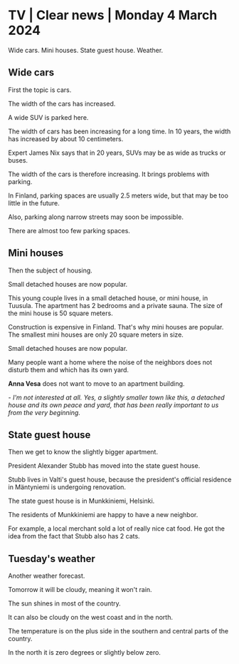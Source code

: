 # TV \| Clear news \| Monday 4 March 2024

Wide cars. Mini houses. State guest house. Weather.

## Wide cars

First the topic is cars.

The width of the cars has increased.

A wide SUV is parked here.

The width of cars has been increasing for a long time. In 10 years, the width has increased by about 10 centimeters.

Expert James Nix says that in 20 years, SUVs may be as wide as trucks or buses.

The width of the cars is therefore increasing. It brings problems with parking.

In Finland, parking spaces are usually 2.5 meters wide, but that may be too little in the future.

Also, parking along narrow streets may soon be impossible.

There are almost too few parking spaces.

## Mini houses

Then the subject of housing.

Small detached houses are now popular.

This young couple lives in a small detached house, or mini house, in Tuusula. The apartment has 2 bedrooms and a private sauna. The size of the mini house is 50 square meters.

Construction is expensive in Finland. That's why mini houses are popular. The smallest mini houses are only 20 square meters in size.

Small detached houses are now popular.

Many people want a home where the noise of the neighbors does not disturb them and which has its own yard.

**Anna Vesa** does not want to move to an apartment building.

*- I'm not interested at all. Yes, a slightly smaller town like this, a detached house and its own peace and yard, that has been really important to us from the very beginning.*

## State guest house

Then we get to know the slightly bigger apartment.

President Alexander Stubb has moved into the state guest house.

Stubb lives in Valti's guest house, because the president's official residence in Mäntyniemi is undergoing renovation.

The state guest house is in Munkkiniemi, Helsinki.

The residents of Munkkiniemi are happy to have a new neighbor.

For example, a local merchant sold a lot of really nice cat food. He got the idea from the fact that Stubb also has 2 cats.

## Tuesday's weather

Another weather forecast.

Tomorrow it will be cloudy, meaning it won't rain.

The sun shines in most of the country.

It can also be cloudy on the west coast and in the north.

The temperature is on the plus side in the southern and central parts of the country.

In the north it is zero degrees or slightly below zero.

